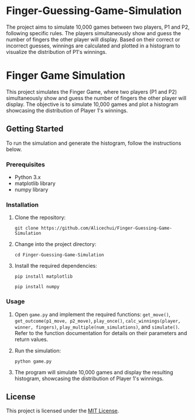 # Finger-Guessing-Game-Simulation
The project aims to simulate 10,000 games between two players, P1 and P2, following specific rules. The players simultaneously show and guess the number of fingers the other player will display. Based on their correct or incorrect guesses, winnings are calculated and plotted in a histogram to visualize the distribution of P1's winnings.

# Finger Game Simulation

This project simulates the Finger Game, where two players (P1 and P2) simultaneously show and guess the number of fingers the other player will display. The objective is to simulate 10,000 games and plot a histogram showcasing the distribution of Player 1's winnings.

## Getting Started

To run the simulation and generate the histogram, follow the instructions below.

### Prerequisites

- Python 3.x
- matplotlib library
- numpy library

### Installation

1. Clone the repository:
   ```
   git clone https://github.com/Alicechui/Finger-Guessing-Game-Simulation

   ```
   
2. Change into the project directory:
   ```
   cd Finger-Guessing-Game-Simulation
   ```

3. Install the required dependencies:
   ```
   pip install matplotlib
   ```
   ```
   pip install numpy
   ```
### Usage

1. Open `game.py` and implement the required functions: `get_move()`, `get_outcome(p1_move, p2_move)`, `play_once()`, `calc_winnings(player, winner, fingers)`, `play_multiple(num_simulations)`, and `simulate()`. Refer to the function documentation for details on their parameters and return values.

2. Run the simulation:
   ```
   python game.py
   ```

3. The program will simulate 10,000 games and display the resulting histogram, showcasing the distribution of Player 1's winnings.


## License

This project is licensed under the [MIT License](https://opensource.org/licenses/MIT).

